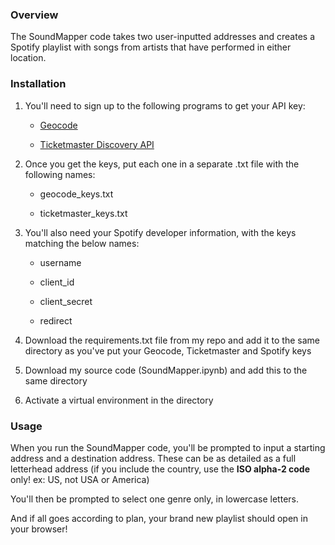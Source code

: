 ### Overview

The SoundMapper code takes two user-inputted addresses and creates a Spotify playlist with songs from artists that have performed in either location. 

### Installation

1. You'll need to sign up to the following programs to get your API key:

   - [Geocode](https://geocode.maps.co/)

   - [Ticketmaster Discovery API](https://developer.ticketmaster.com/products-and-docs/apis/discovery-api/v2/)

2. Once you get the keys, put each one in a separate .txt file with the following names:

   - geocode_keys.txt

   - ticketmaster_keys.txt

3. You'll also need your Spotify developer information, with the keys matching the below names:

   - username

   - client_id

   - client_secret

   - redirect

4. Download the requirements.txt file from my repo and add it to the same directory as you've put your Geocode, Ticketmaster and Spotify keys
5. Download my source code (SoundMapper.ipynb) and add this to the same directory
6. Activate a virtual environment in the directory

### Usage

When you run the SoundMapper code, you'll be prompted to input a starting address and a destination address. These can be as detailed as a full letterhead address (if you include the country, use the **ISO alpha-2 code** only! ex: US, not USA or America)

You'll then be prompted to select one genre only, in lowercase letters.

And if all goes according to plan, your brand new playlist should open in your browser!

